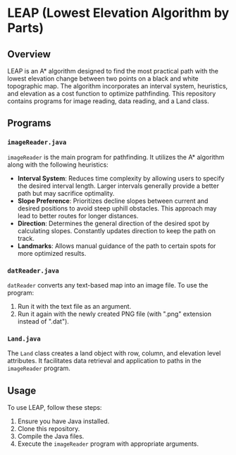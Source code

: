 # LEAP (Lowest Elevation Algorithm by Parts)

## Overview
LEAP is an A* algorithm designed to find the most practical path with the lowest elevation change between two points on a black and white topographic map. The algorithm incorporates an interval system, heuristics, and elevation as a cost function to optimize pathfinding. This repository contains programs for image reading, data reading, and a Land class.

## Programs

### `imageReader.java`
`imageReader` is the main program for pathfinding. It utilizes the A* algorithm along with the following heuristics:

- **Interval System**: Reduces time complexity by allowing users to specify the desired interval length. Larger intervals generally provide a better path but may sacrifice optimality.
- **Slope Preference**: Prioritizes decline slopes between current and desired positions to avoid steep uphill obstacles. This approach may lead to better routes for longer distances.
- **Direction**: Determines the general direction of the desired spot by calculating slopes. Constantly updates direction to keep the path on track.
- **Landmarks**: Allows manual guidance of the path to certain spots for more optimized results.

### `datReader.java`
`datReader` converts any text-based map into an image file. To use the program:
1. Run it with the text file as an argument.
2. Run it again with the newly created PNG file (with ".png" extension instead of ".dat").

### `Land.java`
The `Land` class creates a land object with row, column, and elevation level attributes. It facilitates data retrieval and application to paths in the `imageReader` program.

## Usage
To use LEAP, follow these steps:
1. Ensure you have Java installed.
2. Clone this repository.
3. Compile the Java files.
4. Execute the `imageReader` program with appropriate arguments.
